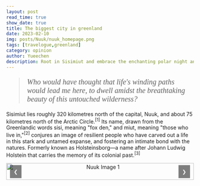 ```yaml
---
layout: post
read_time: true
show_date: true
title: The biggest city in greenland
date: 2023-02-10
img: posts/Nuuk/nuuk_homepage.png
tags: [travelogue,greenland]
category: opinion
author: Yueechen
description: Root in Sisimiut and embrace the enchanting polar night and day, bask in the ethereal glow of the northern lights.
---
```

<blockquote style="font-family: 'Times New Roman', Times, serif; font-style: italic; font-size: 20px;">
Who would have thought that life's winding paths would lead me here, to dwell amidst the breathtaking beauty of this untouched wilderness?
</blockquote>

<p>Sisimiut lies roughly 320 kilometres north of the capital, Nuuk, and about 75 kilometres north of the Arctic Circle.<sup><a href="https://archive.org/details/greenlandarcticl0000etai/page/8/mode/2up" style="text-decoration: none;">[1]</a></sup> Its name, drawn from the Greenlandic words sisi, meaning "fox den," and miut, meaning "those who live in,"<sup><a href="https://ordbog.gl/2018-kal-eng/#e14271" style="text-decoration: none;">[2]</a></sup> conjures an image of resilient people who have carved out a life in this stark and untamed expanse, and fostering an intimate bond with the natures. Formerly known as Holsteinsborg—a name after Johann Ludwig Holstein that carries the memory of its colonial past.<sup><a href="https://da.wikipedia.org/wiki/Sisimiut" style="text-decoration: none;">[3]</a></sup></p>

<div style="text-align: center;">
  <div class="carousel" style="position: relative; width: 100%; margin: 0 auto; overflow: hidden;">
    <div class="carousel-inner" style="display: flex; transition: transform 0.5s ease;">
      <!-- 图片 1 -->
      <div class="carousel-item" style="min-width: 100%; box-sizing: border-box;">
        <img src="./assets/img/posts/Nuuk/nuuk1.png" alt="Nuuk Image 1" style="width: 100%; height: auto;">
        <p style="text-align: center; margin: 10px 0 0 0;"><small>Nuuk Image 1 Description</small></p>
      </div>
      <!-- 图片 2 -->
      <div class="carousel-item" style="min-width: 100%; box-sizing: border-box;">
        <img src="./assets/img/posts/Nuuk/nuuk2.png" alt="Nuuk Image 2" style="width: 100%; height: auto;">
        <p style="text-align: center; margin: 10px 0 0 0;"><small>Nuuk Image 2 Description</small></p>
      </div>
      <!-- 图片 3 -->
      <div class="carousel-item" style="min-width: 100%; box-sizing: border-box;">
        <img src="./assets/img/posts/Nuuk/nuuk3.png" alt="Nuuk Image 3" style="width: 100%; height: auto;">
        <p style="text-align: center; margin: 10px 0 0 0;"><small>Nuuk Image 3 Description</small></p>
      </div>
    </div>
    <!-- 翻页按钮 -->
    <button class="carousel-control-prev" onclick="prevSlide()" style="position: absolute; top: 50%; left: 10px; transform: translateY(-50%); background: rgba(0, 0, 0, 0.5); color: white; border: none; padding: 10px; cursor: pointer;">&#10094;</button>
    <button class="carousel-control-next" onclick="nextSlide()" style="position: absolute; top: 50%; right: 10px; transform: translateY(-50%); background: rgba(0, 0, 0, 0.5); color: white; border: none; padding: 10px; cursor: pointer;">&#10095;</button>
  </div>
</div>

<script>
  let currentIndex = 0;
  let startX = 0;
  let isDragging = false;

  const carouselInner = document.querySelector('.carousel-inner');

  // 轮播逻辑
  function showSlide(index) {
    const totalItems = document.querySelectorAll('.carousel-item').length;
    if (index >= totalItems) currentIndex = 0;
    if (index < 0) currentIndex = totalItems - 1;
    carouselInner.style.transform = `translateX(-${currentIndex * 100}%)`;
  }

  function nextSlide() {
    currentIndex++;
    showSlide(currentIndex);
  }

  function prevSlide() {
    currentIndex--;
    showSlide(currentIndex);
  }

  // 滑动功能（触摸设备）
  carouselInner.addEventListener('touchstart', (e) => {
    startX = e.touches[0].clientX;
    isDragging = true;
  });

  carouselInner.addEventListener('touchmove', (e) => {
    if (!isDragging) return;
    const currentX = e.touches[0].clientX;
    const diffX = startX - currentX;
    if (Math.abs(diffX) > 50) {
      if (diffX > 0) {
        nextSlide();
      } else {
        prevSlide();
      }
      isDragging = false;
    }
  });

  carouselInner.addEventListener('touchend', () => {
    isDragging = false;
  });

  // 拖动功能（鼠标设备）
  carouselInner.addEventListener('mousedown', (e) => {
    startX = e.clientX;
    isDragging = true;
  });

  carouselInner.addEventListener('mousemove', (e) => {
    if (!isDragging) return;
    const currentX = e.clientX;
    const diffX = startX - currentX;
    if (Math.abs(diffX) > 50) {
      if (diffX > 0) {
        nextSlide();
      } else {
        prevSlide();
      }
      isDragging = false;
    }
  });

  carouselInner.addEventListener('mouseup', () => {
    isDragging = false;
  });

  carouselInner.addEventListener('mouseleave', () => {
    isDragging = false;
  });
</script>

<!-- 仅在图片上禁用右键菜单 -->
<script>
  document.querySelectorAll('img').forEach(img => {
    img.addEventListener('contextmenu', function (e) {
      e.preventDefault(); // 阻止默认右键菜单
    });
  });
</script>
